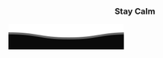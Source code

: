 
<h3 style="text-align: center;">Stay Calm</h3>

![alt text](https://github.com/plug-1n/plug-1n/blob/main/assets/wave.svg?raw=true)

